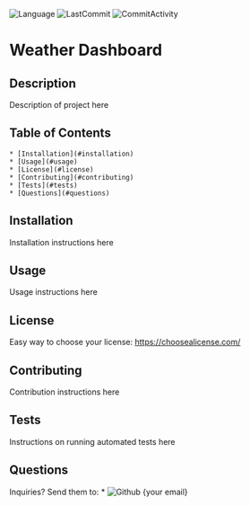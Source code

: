 ![Language](https://img.shields.io/badge/language-javascript-blue) ![LastCommit](https://img.shields.io/github/last-commit/Bounty556/WeatherDashboard?style=flat-square) ![CommitActivity](https://img.shields.io/github/commit-activity/m/Bounty556/WeatherDashboard)

# Weather Dashboard

## Description
Description of project here

## Table of Contents
    * [Installation](#installation)
    * [Usage](#usage)
    * [License](#license)
    * [Contributing](#contributing)
    * [Tests](#tests)
    * [Questions](#questions)

## Installation
Installation instructions here

## Usage
Usage instructions here

## License
Easy way to choose your license: https://choosealicense.com/

## Contributing
Contribution instructions here

## Tests
Instructions on running automated tests here

## Questions
Inquiries? Send them to:
    * ![Github](https://avatars1.githubusercontent.com/u/12930451?v=4&s=32) {your email}
